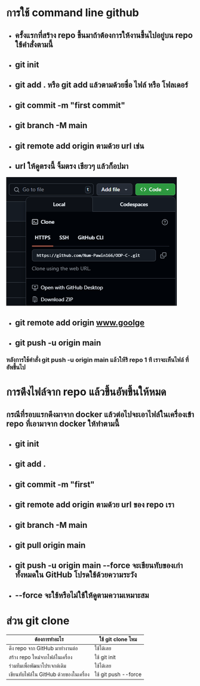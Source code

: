 # การใช้ command line github 
- ## ครั้งแรกที่สร้าง repo ขึ้นมาถ้าต้องการให้งานขึ้นไปอยู่บน repo ใช้คำสั่งตามนี้
- ## git init
- ## git add . หรือ git add แล้วตามด้วยชื่อ ไฟล์ หรือ โฟลเดอร์
- ## git commit -m "first commit"
- ## git branch -M main
- ## git remote add origin ตามด้วย url เช่น 
- ## url ให้ดูตรงนี้ จิ้มตรง เขียวๆ แล้วก็อปมา
![alt text](image.png)
- ## git remote add origin www.goolge
- ## git push -u origin main
### หลังการใช้คำสั่ง git push -u origin main แล้วให้รี repo 1 ที เราจะเห็นไฟล์ ที่อัพขึ้นไป

# การดึงไฟล์จาก repo แล้วขึ้นอัพขึ้นให้หมด
## กรณีที่รอบแรกดึงมาจาก docker แล้วต่อไปจะเอาไฟล์ในเครื่องเข้า repo ที่เอามาจาก docker ให้ทำตามนี้
- ## git init 
- ## git add .
- ## git commit -m "first"
- ## git remote add origin ตามด้วย url ของ repo เรา
- ## git branch -M main
- ## git pull origin main 
- ## git push -u origin main --force จะเขียนทับของเก่าทั้งหมดใน GitHub โปรดใช้ด้วยความระวัง
- ## --force จะใช้หรือไม่ใช้ให้ดูตามความเหมาะสม

# ส่วน git clone 

ต้องการทำอะไร | ใช้ git clone ไหม |
----- | ----- |
ดึง repo จาก GitHub มาทำงานต่อ | ใช้ได้เลย |
สร้าง repo ใหม่จากไฟล์ในเครื่อง	| ใช้ git init |
ร่วมทีมเพื่อพัฒนาโปรเจกต์เดิม	| ใช้ได้เลย |
เขียนทับไฟล์ใน GitHub ด้วยของในเครื่อง	|  ใช้ git push --force |